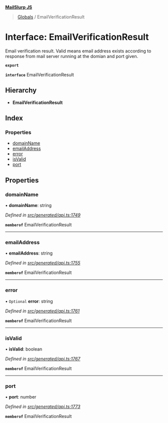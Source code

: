 **[MailSlurp JS](../README.md)**

> [Globals](../README.md) / EmailVerificationResult

# Interface: EmailVerificationResult

Email verification result. Valid means email address exists according to response from mail server running at the domian and port given.

**`export`** 

**`interface`** EmailVerificationResult

## Hierarchy

* **EmailVerificationResult**

## Index

### Properties

* [domainName](emailverificationresult.md#domainname)
* [emailAddress](emailverificationresult.md#emailaddress)
* [error](emailverificationresult.md#error)
* [isValid](emailverificationresult.md#isvalid)
* [port](emailverificationresult.md#port)

## Properties

### domainName

•  **domainName**: string

*Defined in [src/generated/api.ts:1749](https://github.com/mailslurp/mailslurp-client/blob/c83a162/src/generated/api.ts#L1749)*

**`memberof`** EmailVerificationResult

___

### emailAddress

•  **emailAddress**: string

*Defined in [src/generated/api.ts:1755](https://github.com/mailslurp/mailslurp-client/blob/c83a162/src/generated/api.ts#L1755)*

**`memberof`** EmailVerificationResult

___

### error

• `Optional` **error**: string

*Defined in [src/generated/api.ts:1761](https://github.com/mailslurp/mailslurp-client/blob/c83a162/src/generated/api.ts#L1761)*

**`memberof`** EmailVerificationResult

___

### isValid

•  **isValid**: boolean

*Defined in [src/generated/api.ts:1767](https://github.com/mailslurp/mailslurp-client/blob/c83a162/src/generated/api.ts#L1767)*

**`memberof`** EmailVerificationResult

___

### port

•  **port**: number

*Defined in [src/generated/api.ts:1773](https://github.com/mailslurp/mailslurp-client/blob/c83a162/src/generated/api.ts#L1773)*

**`memberof`** EmailVerificationResult
